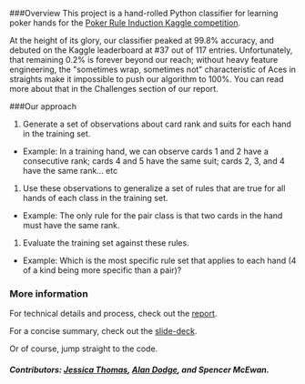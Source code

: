 ###Overview
This project is a hand-rolled Python classifier for learning poker hands for the [Poker Rule Induction Kaggle competition](https://www.kaggle.com/c/poker-rule-induction).

At the height of its glory, our classifier peaked at 99.8% accuracy, and debuted on the Kaggle leaderboard at #37 out of 117 entries. Unfortunately, that remaining 0.2% is forever beyond our reach; without heavy feature engineering, the "sometimes wrap, sometimes not" characteristic of Aces in straights make it impossible to push our algorithm to 100%. You can read more about that in the Challenges section of our report.

###Our approach
1. Generate a set of observations about card rank and suits for each hand in the training set.
  * Example: In a training hand, we can observe cards 1 and 2 have a consecutive rank; cards 4 and 5 have the same suit; cards 2, 3, and 4 have the same rank... etc
1. Use these observations to generalize a set of rules that are true for all hands of each class in the training set.
  * Example: The only rule for the pair class is that two cards in the hand must have the same rank.
1. Evaluate the training set against these rules.
  * Example: Which is the most specific rule set that applies to each hand (4 of a kind being more specific than a pair)?

### More information
For technical details and process, check out the [ report](https://github.com/jerath/pokerhands/blob/master/PokerHandReport.pdf).

For a concise summary, check out the [ slide-deck](https://github.com/jerath/pokerhands/blob/master/PokerHandSlides.pdf).

Or of course, jump straight to the code.

##### Contributors: [Jessica Thomas](https://github.com/jerath), [Alan Dodge](https://github.com/Smesworld), and Spencer McEwan.
